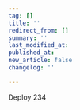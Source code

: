 ```yaml
---
tag: []
title: ''
redirect_from: []
summary: ''
last_modified_at: 
published_at: 
new_article: false
changelog: ''

---
```

Deploy 234